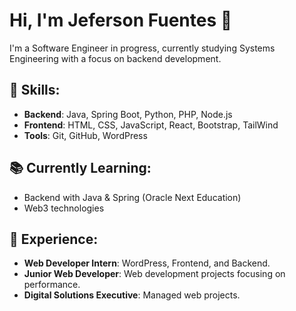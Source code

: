 # Hi, I'm Jeferson Fuentes 👋

I'm a Software Engineer in progress, currently studying Systems Engineering with a focus on backend development.

## 🚀 Skills:
- **Backend**: Java, Spring Boot, Python, PHP, Node.js
- **Frontend**: HTML, CSS, JavaScript, React, Bootstrap, TailWind
- **Tools**: Git, GitHub, WordPress

## 📚 Currently Learning:
- Backend with Java & Spring (Oracle Next Education)
- Web3 technologies

## 💼 Experience:
- **Web Developer Intern**: WordPress, Frontend, and Backend.
- **Junior Web Developer**: Web development projects focusing on performance.
- **Digital Solutions Executive**: Managed web projects.
